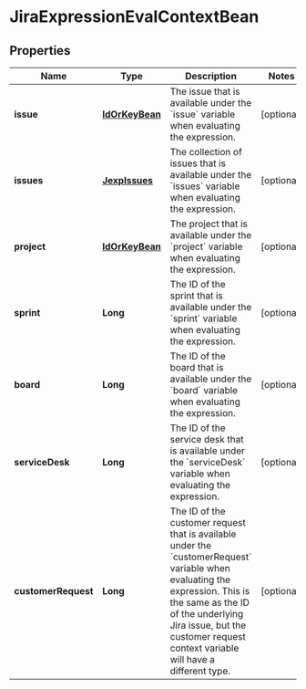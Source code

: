 

# JiraExpressionEvalContextBean


## Properties

Name | Type | Description | Notes
------------ | ------------- | ------------- | -------------
**issue** | [**IdOrKeyBean**](IdOrKeyBean.md) | The issue that is available under the &#x60;issue&#x60; variable when evaluating the expression. |  [optional]
**issues** | [**JexpIssues**](JexpIssues.md) | The collection of issues that is available under the &#x60;issues&#x60; variable when evaluating the expression. |  [optional]
**project** | [**IdOrKeyBean**](IdOrKeyBean.md) | The project that is available under the &#x60;project&#x60; variable when evaluating the expression. |  [optional]
**sprint** | **Long** | The ID of the sprint that is available under the &#x60;sprint&#x60; variable when evaluating the expression. |  [optional]
**board** | **Long** | The ID of the board that is available under the &#x60;board&#x60; variable when evaluating the expression. |  [optional]
**serviceDesk** | **Long** | The ID of the service desk that is available under the &#x60;serviceDesk&#x60; variable when evaluating the expression. |  [optional]
**customerRequest** | **Long** | The ID of the customer request that is available under the &#x60;customerRequest&#x60; variable when evaluating the expression. This is the same as the ID of the underlying Jira issue, but the customer request context variable will have a different type. |  [optional]



